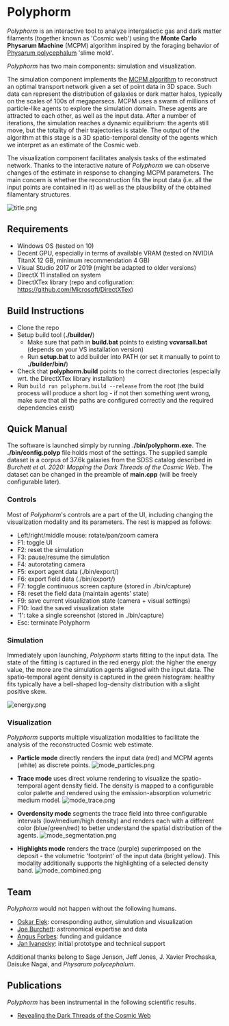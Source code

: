 # Polyphorm
*Polyphorm* is an interactive tool to analyze intergalactic gas and dark matter filaments (together known as 'Cosmic web') using the **Monte Carlo Physarum Machine** (MCPM) algorithm inspired by the foraging behavior of [Physarum polycephalum](https://en.wikipedia.org/wiki/Physarum_polycephalum) 'slime mold'.

*Polyphorm* has two main components: simulation and visualization.

The simulation component implements the [MCPM algorithm](https://cgg.mff.cuni.cz/~oskar/research.html#BurchettElek2020) to reconstruct an optimal transport network given a set of point data in 3D space. Such data can represent the distribution of galaxies or dark matter halos, typically on the scales of 100s of megaparsecs. MCPM uses a swarm of millions of particle-like agents to explore the simulation domain. These agents are attracted to each other, as well as the input data. After a number of iterations, the simulation reaches a dynamic equilibrium: the agents still move, but the totality of their trajectories is stable. The output of the algorithm at this stage is a 3D spatio-temporal density of the agents which we interpret as an estimate of the Cosmic web.

The visualization component facilitates analysis tasks of the estimated network. Thanks to the interactive nature of *Polyphorm* we can observe changes of the estimate in response to changing MCPM parameters. The main concern is whether the reconstruction fits the input data (i.e. all the input points are contained in it) as well as the plausibility of the obtained filamentary structures.

![title.png](docs/title.png)

## Requirements
- Windows OS (tested on 10)
- Decent GPU, especially in terms of available VRAM (tested on NVIDIA TitanX 12 GB, minimum recommendation 4 GB)
- Visual Studio 2017 or 2019 (might be adapted to older versions)
- DirectX 11 installed on system
- DirectXTex library (repo and cofiguration: https://github.com/Microsoft/DirectXTex)

## Build Instructions
- Clone the repo
- Setup build tool (**./builder/**)
  - Make sure that path in **build.bat** points to existing **vcvarsall.bat** (depends on your VS installation version)
  - Run **setup.bat** to add builder into PATH (or set it manually to point to **./builder/bin/**)
- Check that **polyphorm.build** points to the correct directories (especially wrt. the DirectXTex library installation)
- Run `build run polyphorm.build --release` from the root (the build process will produce a short log - if not then something went wrong, make sure that all the paths are configured correctly and the required dependencies exist)

## Quick Manual
The software is launched simply by running **./bin/polyphorm.exe**. The **./bin/config.polyp** file holds most of the settings. The supplied sample dataset is a corpus of 37.6k galaxies from the SDSS catalog described in *Burchett et al. 2020: Mapping the Dark Threads of the Cosmic Web*. The dataset can be changed in the preamble of **main.cpp** (will be freely configurable later).

### Controls
Most of *Polyphorm*'s controls are a part of the UI, including changing the visualization modality and its parameters. The rest is mapped as follows:
- Left/right/middle mouse: rotate/pan/zoom camera
- F1: toggle UI
- F2: reset the simulation
- F3: pause/resume the simulation
- F4: autorotating camera
- F5: export agent data (./bin/export/)
- F6: export field data (./bin/export/)
- F7: toggle continuous screen capture (stored in ./bin/capture)
- F8: reset the field data (maintain agents' state)
- F9: save current visualization state (camera + visual settings)
- F10: load the saved visualization state
- '1': take a single screenshot (stored in ./bin/capture)
- Esc: terminate Polyphorm

### Simulation
Immediately upon launching, *Polyphorm* starts fitting to the input data. The state of the fitting is captured in the red energy plot: the higher the energy value, the more are the simulation agents aligned with the input data. The spatio-temporal agent density is captured in the green histogram: healthy fits typically have a bell-shaped log-density distribution with a slight positive skew.

![energy.png](docs/energy.png)

### Visualization
*Polyphorm* supports multiple visualization modalities to facilitate the analysis of the reconstructed Cosmic web estimate.

- **Particle mode** directly renders the input data (red) and MCPM agents (white) as discrete points.
![mode_particles.png](docs/mode_particles.png)

- **Trace mode** uses direct volume rendering to visualize the spatio-temporal agent density field. The density is mapped to a configurable color palette and rendered using the emission-absorption volumetric medium model.
![mode_trace.png](docs/mode_trace.png)

- **Overdensity mode** segments the trace field into three configurable intervals (low/medium/high density) and renders each with a different color (blue/green/red) to better understand the spatial distribution of the agents.
![mode_segmentation.png](docs/mode_segmentation.png)

- **Highlights mode** renders the trace (purple) superimposed on the deposit - the volumetric 'footprint' of the input data (bright yellow). This modality additionally supports the highlighting of a selected density band.
![mode_combined.png](docs/mode_combined.png)

## Team
*Polyphorm* would not happen without the following humans.
- [Oskar Elek](https://cgg.mff.cuni.cz/~oskar): corresponding author, simulation and visualization
- [Joe Burchett](http://www.joeburchett.com/): astronomical expertise and data
- [Angus Forbes](https://creativecoding.soe.ucsc.edu/angus/): funding and guidance
- [Jan Ivanecky](http://janivanecky.com/): initial prototype and technical support

Additional thanks belong to Sage Jenson, Jeff Jones, J. Xavier Prochaska, Daisuke Nagai, and *Physarum polycephalum*.

## Publications
*Polyphorm* has been instrumental in the following scientific results.
- [Revealing the Dark Threads of the Cosmic Web](https://cgg.mff.cuni.cz/~oskar/research.html#BurchettElek2020)
